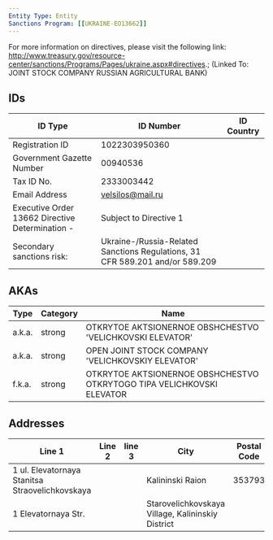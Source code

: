 ```yaml
---
Entity Type: Entity
Sanctions Program: [[UKRAINE-EO13662]]
---
```

For more information on directives, please visit the following link: http://www.treasury.gov/resource-center/sanctions/Programs/Pages/ukraine.aspx#directives.; (Linked To: JOINT STOCK COMPANY RUSSIAN AGRICULTURAL BANK)

## IDs
| ID Type | ID Number | ID Country |
|---------|-----------|------------|
| Registration ID | 1022303950360 |  |
| Government Gazette Number | 00940536 |  |
| Tax ID No. | 2333003442 |  |
| Email Address | velsilos@mail.ru |  |
| Executive Order 13662 Directive Determination - | Subject to Directive 1 |  |
| Secondary sanctions risk: | Ukraine-/Russia-Related Sanctions Regulations, 31 CFR 589.201 and/or 589.209 |  |


## AKAs
| Type | Category | Name      | 
|------|----------|-----------|
| a.k.a. | strong | OTKRYTOE AKTSIONERNOE OBSHCHESTVO 'VELICHKOVSKI ELEVATOR' |
| a.k.a. | strong | OPEN JOINT STOCK COMPANY 'VELICHKOVSKIY ELEVATOR' |
| f.k.a. | strong | OTKRYTOE AKTSIONERNOE OBSHCHESTVO OTKRYTOGO TIPA VELICHKOVSKI ELEVATOR |


## Addresses
| Line 1 | Line 2 | line 3 | City | Postal Code| Country | 
|--------|--------|--------|------|------------|---------|
| 1 ul. Elevatornaya Stanitsa Straovelichkovskaya |  |  | Kalininski Raion | 353793 | Russia |
| 1 Elevatornaya Str. |  |  | Starovelichkovskaya Village, Kalininskiy District |  | Russia |


